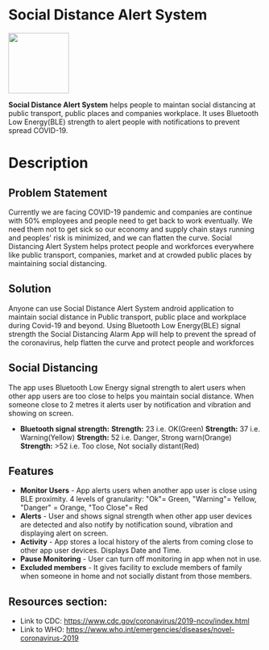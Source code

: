 # Social Distance Alert System
<img src="https://github.com/satyamkr01/Social_Distance_Alert_System/blob/master/logo.png" width="120">

**Social Distance Alert System** helps people to maintan social distancing at public transport, public places and companies workplace. It uses Bluetooth Low Energy(BLE) strength to alert people with notifications to prevent spread COVID-19.
# Description

## Problem Statement
Currently we are facing COVID-19 pandemic and companies are continue with 50% employees and people need to get back to work eventually. We need them not to get sick so our economy and supply chain stays running and peoples' risk is minimized, and we can flatten the curve. Social Distancing Alert System helps protect people and workforces everywhere like public transport, companies, market and at crowded public places by maintaining social distancing.


## Solution
Anyone can use Social Distance Alert System android application to maintain social distance in Public transport, public place and workplace during Covid-19 and beyond. Using Bluetooth Low Energy(BLE) signal strength the Social Distancing Alarm App will help to prevent the spread of the coronavirus, help flatten the curve and protect people and workforces


## Social Distancing
The app uses Bluetooth Low Energy signal strength to alert users when other app users are too close to helps you maintain social distance. When someone close to 2 metres it alerts user by notification and vibration and showing on screen.

* **Bluetooth signal strength:**
   **Strength:** 23  i.e. OK(Green)
   **Strength:** 37  i.e. Warning(Yellow)
   **Strength:** 52  i.e. Danger, Strong warn(Orange)
   **Strength:** >52 i.e. Too close, Not socially distant(Red)


## Features
* **Monitor Users** - App alerts users when another app user is close using BLE proximity. 4 levels of granularity: "Ok"= Green, "Warning"= Yellow, "Danger" = Orange, "Too Close"= Red
* **Alerts** - User and shows signal strength when other app user devices are detected and also notify by notification sound, vibration and displaying alert on screen.
* **Activity** - App stores a local history of the alerts from coming close to other app user devices. Displays Date and Time.
* **Pause Monitoring** - User can turn off monitoring in app when not in use.
* **Excluded members** - It gives facility to exclude members of family when someone in home and not socially distant from those members.


## Resources section:
* Link to CDC: https://www.cdc.gov/coronavirus/2019-ncov/index.html 
* Link to WHO: https://www.who.int/emergencies/diseases/novel-coronavirus-2019 
